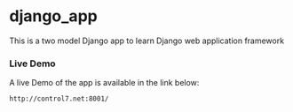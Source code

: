 # django_app
This is a two model Django app to learn Django web application framework

### Live Demo

A live Demo of the app is available in the link below:

```
http://control7.net:8001/
```